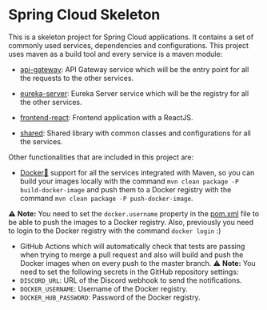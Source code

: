 # Spring Cloud Skeleton

This is a skeleton project for Spring Cloud applications. It contains a set of
commonly used services, dependencies and configurations. This project uses maven 
as a build tool and every service is a maven module:

* [api-gateway](src/api-gateway/pom.xml): API Gateway service which will be the entry
point for all the requests to the other services.

* [eureka-server](src/eureka-server/pom.xml): Eureka Server service which will be the
registry for all the other services.

* [frontend-react](src/frontend-react/pom.xml): Frontend application with a ReactJS.

* [shared](src/shared/pom.xml): Shared library with common classes and configurations
for all the services.

Other functionalities that are included in this project are:
- [Docker🐋](https://www.docker.com/) support for all the services integrated with
Maven, so you can build your images locally with the command 
`mvn clean package -P build-docker-image` and push them to a Docker registry with
the command `mvn clean package -P push-docker-image`. 

⚠️ **Note:** You need to
set the `docker.username` property in the [pom.xml](pom.xml) file to be able to
push the images to a Docker registry. Also, previously you need to login to the
Docker registry with the command `docker login` :)
- GitHub Actions which will automatically check that tests are passing when trying
to merge a pull request and also will build and push the Docker images when on 
every push to the master branch.
⚠️ **Note:** You need to set the following secrets in the GitHub repository settings:
- `DISCORD_URL`: URL of the Discord webhook to send the notifications.
- `DOCKER_USERNAME`: Username of the Docker registry.
- `DOCKER_HUB_PASSWORD`: Password of the Docker registry.